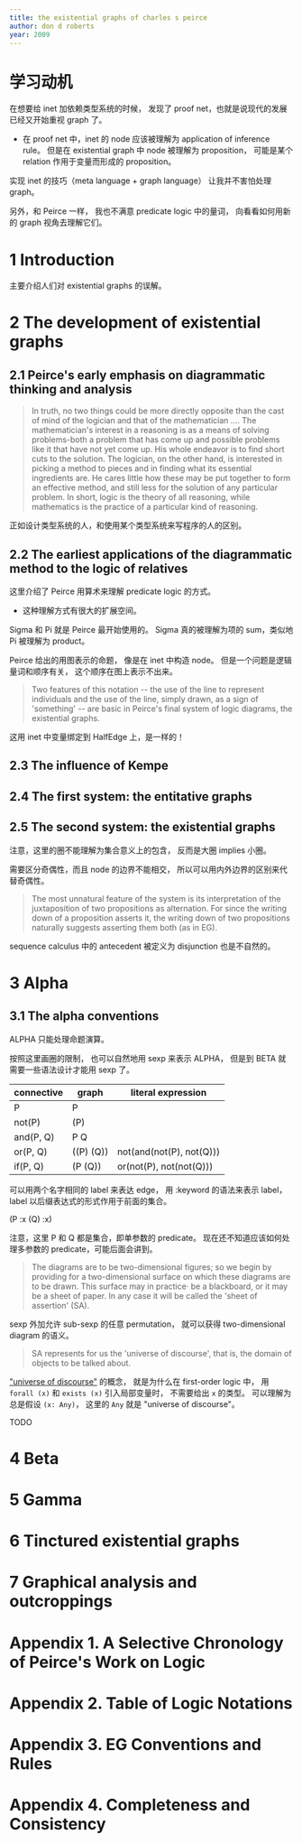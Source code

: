 ```yaml
---
title: the existential graphs of charles s peirce
author: don d roberts
year: 2009
---
```


# 学习动机

在想要给 inet 加依赖类型系统的时候，
发现了 proof net，也就是说现代的发展已经又开始重视 graph 了。

- 在 proof net 中，inet 的 node 应该被理解为 application of inference rule。
  但是在 existential graph 中 node 被理解为 proposition，
  可能是某个 relation 作用于变量而形成的 proposition。

实现 inet 的技巧（meta language + graph language）
让我并不害怕处理 graph。

另外，和 Peirce 一样，
我也不满意 predicate logic 中的量词，
向看看如何用新的 graph 视角去理解它们。

# 1 Introduction

主要介绍人们对 existential graphs 的误解。

# 2 The development of existential graphs

## 2.1 Peirce's early emphasis on diagrammatic thinking and analysis

> In truth, no two things could be more directly opposite than the
> cast of mind of the logician and that of the mathematician .... The
> mathematician's interest in a reasoning is as a means of solving
> problems-both a problem that has come up and possible problems like
> it that have not yet come up. His whole endeavor is to find short
> cuts to the solution. The logician, on the other hand, is interested
> in picking a method to pieces and in finding what its essential
> ingredients are. He cares little how these may be put together to
> form an effective method, and still less for the solution of any
> particular problem. In short, logic is the theory of all reasoning,
> while mathematics is the practice of a particular kind of reasoning.

正如设计类型系统的人，和使用某个类型系统来写程序的人的区别。

## 2.2 The earliest applications of the diagrammatic method to the logic of relatives

这里介绍了 Peirce 用算术来理解 predicate logic 的方式。
- 这种理解方式有很大的扩展空间。

Sigma 和 Pi 就是 Peirce 最开始使用的。
Sigma 真的被理解为项的 sum，类似地 Pi 被理解为 product。

Peirce 给出的用图表示的命题，
像是在 inet 中构造 node。
但是一个问题是逻辑量词和顺序有关，
这个顺序在图上表示不出来。

> Two features of this notation -- the use of the line to represent
> individuals and the use of the line, simply drawn, as a sign of
> 'something' -- are basic in Peirce's final system of logic diagrams,
> the existential graphs.

这用 inet 中变量绑定到 HalfEdge 上，是一样的！

## 2.3 The influence of Kempe

## 2.4 The first system: the entitative graphs

## 2.5 The second system: the existential graphs

注意，这里的圈不能理解为集合意义上的包含，
反而是大圈 implies 小圈。

需要区分奇偶性，而且 node 的边界不能相交，
所以可以用内外边界的区别来代替奇偶性。

> The most unnatural feature of the system is its interpretation of
> the juxtaposition of two propositions as alternation.  For since the
> writing down of a proposition asserts it, the writing down of two
> propositions naturally suggests asserting them both (as in EG).

sequence calculus 中的 antecedent 被定义为 disjunction 也是不自然的。

# 3 Alpha

## 3.1 The alpha conventions

 ALPHA 只能处理命题演算。

按照这里画圈的限制，
也可以自然地用 sexp 来表示 ALPHA，
但是到 BETA 就需要一些语法设计才能用 sexp 了。

| connective | graph     | literal expression       |
|------------|-----------|--------------------------|
| P          | P         |                          |
| not(P)     | (P)       |                          |
| and(P, Q)  | P Q       |                          |
| or(P, Q)   | ((P) (Q)) | not(and(not(P), not(Q))) |
| if(P, Q)   | (P (Q))   | or(not(P), not(not(Q)))  |

可以用两个名字相同的 label 来表达 edge，
用 :keyword 的语法来表示 label，
label 以后缀表达式的形式作用于前面的集合。

(P :x (Q) :x)

注意，这里 P 和 Q 都是集合，即单参数的 predicate。
现在还不知道应该如何处理多参数的 predicate，可能后面会讲到。

> The diagrams are to be two-dimensional figures; so we begin by
> providing for a two-dimensional surface on which these diagrams are
> to be drawn. This surface may in practice· be a blackboard, or it
> may be a sheet of paper. In any case it will be called the 'sheet of
> assertion' (SA).

sexp 外加允许 sub-sexp 的任意 permutation，
就可以获得 two-dimensional diagram 的语义。

> SA represents for us the 'universe of discourse', that is, the
> domain of objects to be talked about.

["universe of discourse"](https://en.wikipedia.org/wiki/Domain_of_discourse)
的概念，
就是为什么在 first-order logic 中，
用 `forall (x)` 和 `exists (x)` 引入局部变量时，
不需要给出 `x` 的类型。
可以理解为总是假设 `(x: Any)`，
这里的 `Any` 就是 "universe of discourse"。

TODO

# 4 Beta
# 5 Gamma
# 6 Tinctured existential graphs
# 7 Graphical analysis and outcroppings
# Appendix 1. A Selective Chronology of Peirce's Work on Logic
# Appendix 2. Table of Logic Notations
# Appendix 3. EG Conventions and Rules
# Appendix 4. Completeness and Consistency
